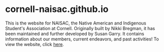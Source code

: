 # cornell-naisac.github.io
This is the website for NAISAC, the Native American and Indigenous Student's Association at Cornell. Originally built by Nikki Bregman, it has been maintained and further developed by Susan Garry. It contains information about our members, current endeavors, and past activities! To view the website, click [here](cornell-naisac.github.io).

